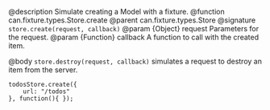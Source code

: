 @description Simulate creating a Model with a fixture.
@function can.fixture.types.Store.create
@parent can.fixture.types.Store
@signature `store.create(request, callback)`
@param {Object} request Parameters for the request.
@param {Function} callback A function to call with the created item.

@body
`store.destroy(request, callback)` simulates a request to destroy an item from the server.


    todosStore.create({
        url: "/todos"
    }, function(){ });

